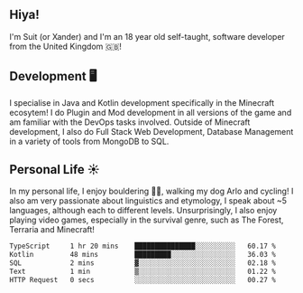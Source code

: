 ## Hiya! 
I'm Suit (or Xander) and I'm an 18 year old self-taught, software developer from the United Kingdom 🇬🇧!

Development 🖥️
---
I specialise in Java and Kotlin development specifically in the Minecraft ecosytem! 
I do Plugin and Mod development in all versions of the game and am familiar with the DevOps tasks involved.
Outside of Minecraft development, I also do Full Stack Web Development, Database Management in a variety of tools from MongoDB to SQL.

Personal Life ☀️
---
In my personal life, I enjoy bouldering 🧗‍♂️, walking my dog Arlo and cycling! I also am very passionate about linguistics and etymology, I speak about ~5 languages, although each to different levels. 
Unsurprisingly, I also enjoy playing video games, especially in the survival genre, such as The Forest, Terraria and Minecraft!
<!--START_SECTION:waka-->

```txt
TypeScript     1 hr 20 mins    ███████████████░░░░░░░░░░   60.17 %
Kotlin         48 mins         █████████░░░░░░░░░░░░░░░░   36.03 %
SQL            2 mins          ▓░░░░░░░░░░░░░░░░░░░░░░░░   02.18 %
Text           1 min           ▒░░░░░░░░░░░░░░░░░░░░░░░░   01.22 %
HTTP Request   0 secs          ░░░░░░░░░░░░░░░░░░░░░░░░░   00.27 %
```

<!--END_SECTION:waka-->
